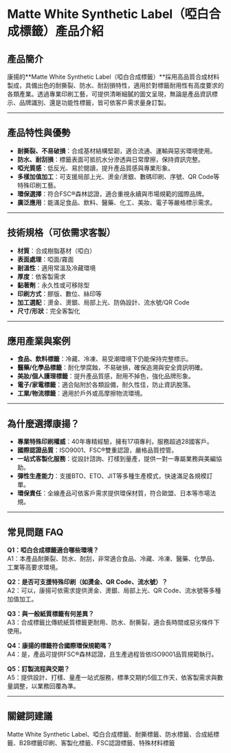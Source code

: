 # Matte White Synthetic Label（啞白合成標籤）產品介紹

## 產品簡介

康揚的**Matte White Synthetic Label（啞白合成標籤）**採用高品質合成材料製成，具備出色的耐撕裂、防水、耐刮損特性，適用於對標籤耐用性有高度要求的各類產業。透過專業印刷工藝，可提供清晰細膩的圖文呈現，無論是產品資訊標示、品牌識別、還是功能性標籤，皆可依客戶需求量身訂製。

---

## 產品特性與優勢

- **耐撕裂、不易破損**：合成基材結構堅韌，適合流通、運輸與惡劣環境使用。
- **防水、耐刮損**：標籤表面可抵抗水分滲透與日常摩擦，保持資訊完整。
- **啞光質感**：低反光、易於閱讀，提升產品質感與專業形象。
- **多樣加值加工**：可支援局部上光、燙金/燙銀、數碼印刷、序號、QR Code等特殊印刷工藝。
- **環保選擇**：符合FSC®森林認證，適合重視永續與市場規範的國際品牌。
- **廣泛應用**：能滿足食品、飲料、醫藥、化工、美妝、電子等嚴格標示需求。

---

## 技術規格（可依需求客製）

- **材質**：合成樹脂基材（啞白）
- **表面處理**：啞面/霧面
- **耐溫性**：適用常溫及冷藏環境
- **厚度**：依客製需求
- **黏著劑**：永久性或可移除型
- **印刷方式**：膠版、數位、絲印等
- **加工選配**：燙金、燙銀、局部上光、防偽設計、流水號/QR Code
- **尺寸/形狀**：完全客製化

---

## 應用產業與案例

- **食品、飲料標籤**：冷藏、冷凍、易受潮環境下仍能保持完整標示。
- **醫藥/化學品標籤**：耐化學腐蝕，不易破損，確保追溯與安全資訊明確。
- **美妝/個人護理標籤**：提升產品質感，耐用不掉色，強化品牌形象。
- **電子/家電標籤**：適合貼附於各類設備，耐久性佳，防止資訊脫落。
- **工業/物流標籤**：適用於戶外或高摩擦物流環境。

---

## 為什麼選擇康揚？

- **專業特殊印刷權威**：40年專精經驗，擁有17項專利，服務超過28國客戶。
- **國際認證品質**：ISO9001、FSC®雙重認證，嚴格品質控管。
- **一站式客製化服務**：從設計諮詢、打樣到量產，提供一對一專屬業務與美編協助。
- **彈性生產能力**：支援BTO、ETO、JIT等多種生產模式，快速滿足各規模訂單。
- **環保責任**：全線產品可依客戶需求提供環保材質，符合歐盟、日本等市場法規。

---

## 常見問題 FAQ

**Q1：啞白合成標籤適合哪些環境？**  
A1：本產品耐撕裂、防水、耐刮，非常適合食品、冷藏、冷凍、醫藥、化學品、工業等高要求環境。

**Q2：是否可支援特殊印刷（如燙金、QR Code、流水號）？**  
A2：可以，康揚可依需求提供燙金、燙銀、局部上光、QR Code、流水號等多種加值加工。

**Q3：與一般紙質標籤有何差異？**  
A3：合成標籤比傳統紙質標籤更耐用、防水、耐撕裂，適合長時間或惡劣條件下使用。

**Q4：康揚的標籤符合國際環保規範嗎？**  
A4：是，產品可提供FSC®森林認證，且生產過程皆依ISO9001品質規範執行。

**Q5：訂製流程與交期？**  
A5：提供設計、打樣、量產一站式服務，標準交期約5個工作天，依客製需求與數量調整，以業務回覆為準。

---

## 關鍵詞建議

Matte White Synthetic Label、啞白合成標籤、耐撕標籤、防水標籤、合成紙標籤、B2B標籤印刷、客製化標籤、FSC認證標籤、特殊材料標籤